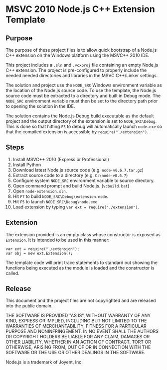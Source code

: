 # MSVC 2010 Node.js C++ Extension Template

## Purpose

The purpose of these project files is to allow quick bootstrap of a Node.js
C++ extension on the Windows platform using the MSVC++ 2010 IDE.

This project includes a `.sln` and `.vcxproj` file containing an empty Node.js
C++ extension.  The project is pre-configured to properly include the needed
needed directories and libraries in the MSVC C++/Linker settings.

The solution and project use the `NODE_SRC` Windows environment variable as
the location of the Node.js source code.  To use the template, the Node.js
source code must be extracted to a directory and built in Debug mode.  The
`NODE_SRC` environment variable must then be set to the directory path
prior to opening the solution in the IDE.

The solution contains the Node.js Debug build executable as the default project
and the output directory of the extension is set to `NODE_SRC\Debug`.  This is
done so that hitting `F5` to debug will automatically launch `node.exe` so that
the compiled extension is accessible by `require("./extension")`.

## Steps

1. Install MSVC++ 2010 (Express or Professional)
2. Install Python
3. Download latest Node.js source code (e.g. `node-v0.6.7.tar.gz`)
4. Extract source code to a directory (e.g. `C:\node-v0.6.7`)
5. Configure system `NODE_SRC` environment variable to source directory.
6. Open command prompt and build Node.js. (`vcbuild.bat`)
7. Open `node-extension.sln`.
8. Hit `F7` to build `NODE_SRC\Debug\extension.node`.
9. Hit `F5` to launch `NODE_SRC\Debug\node.exe`.
10. Load extension by typing `var ext = require("./extension")`.

## Extension

The extension provided is an empty class whose constructor is exposed as
`Extension`.  It is intended to be used in this manner:

    var ext = require("./extension");
    var obj = new ext.Extension();

The template code will print trace statements to standard out showing the
functions being executed as the module is loaded and the constructor is called.

## Release

This document and the project files are not copyrighted and are released
into the public domain.

THE SOFTWARE IS PROVIDED "AS IS", WITHOUT WARRANTY OF ANY KIND, EXPRESS OR
IMPLIED, INCLUDING BUT NOT LIMITED TO THE WARRANTIES OF MERCHANTABILITY,
FITNESS FOR A PARTICULAR PURPOSE AND NONINFRINGEMENT. IN NO EVENT SHALL THE
AUTHORS OR COPYRIGHT HOLDERS BE LIABLE FOR ANY CLAIM, DAMAGES OR OTHER
LIABILITY, WHETHER IN AN ACTION OF CONTRACT, TORT OR OTHERWISE, ARISING
FROM, OUT OF OR IN CONNECTION WITH THE SOFTWARE OR THE USE OR OTHER DEALINGS
IN THE SOFTWARE.

Node.js is a trademark of Joyent, Inc.
